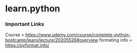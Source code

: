 # learn.python

### Important Links
Course = https://www.udemy.com/course/complete-python-bootcamp/learn/lecture/20205526#overview
formating info = https://pyformat.info/